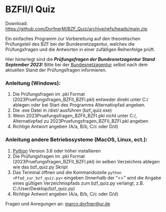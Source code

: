 # BZFII/I Quiz

Download: https://github.com/DorfnerM/BZF_Quiz/archive/refs/heads/main.zip

Ein einfaches Programm zur Vorbereitung auf den theoretischen Prüfungsteil des BZF bei der Bundesnetzagentur, welches die Prüfungsfragen und die Antworten in einer zufälligen Reihenfolge prüft.

Hier hinterlegt sind die ***Prüfungsfragen der Bundesnetzagentur Stand September 2023***! Bitte bei der [Bundesnetzagentur](https://www.bundesnetzagentur.de/DE/Fachthemen/Telekommunikation/Frequenzen/Funkzeugnisse/Flugfunk/start.html) selbst nach dem aktuellen Stand der Prüfungsfragen informieren.

### Anleitung (Windows):
1. Die Prüfungsfragen im .pkl Format (2023Pruefungsfragen_BZFII_BZFI.pkl) entweder direkt unter C:/ ablegen oder bei Start des Programms Alternativpfad angeben.
2. Die .exe Datei in /dist/ ausführen (bzf_quiz.exe)
3. Wenn 2023Pruefungsfragen_BZFII_BZFI.pkl nicht unter C:/, Alternativpfad zu 2023Pruefungsfragen_BZFII_BZFI.pkl angeben
4. Richtige Antwort angeben (A/a, B/b, C/c oder D/d)

### Anleitung andere Betriebssysteme (MacOS, Linux, ect.):
1. [Python](https://www.python.org/downloads/) Version 3.6 oder höher installieren
2. Die Prüfungsfragen im .pkl Format (2023Pruefungsfragen_BZFII_BZFI.pkl) im selben Verzeichnis ablegen wie das bzf_quiz.py Skript
3. Das Terminal öffnen und die Kommandozeile ```python <Pfad_zur_bzf_quiz.py>``` eingeben (Innerhalb der "<>" wird die Angabe eines gültigen Verzeichnispfads zum bzf_quiz.py verlangt, z.B. C:/User/Desktop/bzf_quiz.py)
4. Richtige Antwort angeben (A/a, B/b, C/c oder D/d)

Fragen und Anregungen an:
marco.dorfner@ur.de
